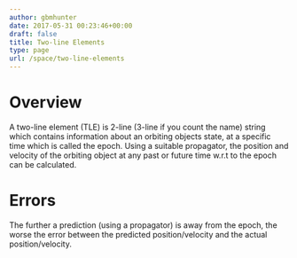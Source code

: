 ```yaml
---
author: gbmhunter
date: 2017-05-31 00:23:46+00:00
draft: false
title: Two-line Elements
type: page
url: /space/two-line-elements
---
```


# Overview

A two-line element (TLE) is 2-line (3-line if you count the name) string which contains information about an orbiting objects state, at a specific time which is called the epoch. Using a suitable propagator, the position and velocity of the orbiting object at any past or future time w.r.t to the epoch can be calculated.

# Errors

The further a prediction (using a propagator) is away from the epoch, the worse the error between the predicted position/velocity and the actual position/velocity.
